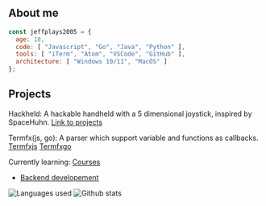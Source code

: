 ## About me
```js
const jeffplays2005 = {
  age: 18,
  code: [ "Javascript", "Go", "Java", "Python" ],
  tools: [ "iTerm", "Atom", "VSCode", "GitHub" ],
  architecture: [ "Windows 10/11", "MacOS" ]
};
```

## Projects
Hackheld: A hackable handheld with a 5 dimensional joystick, inspired by SpaceHuhn.
[Link to projects](https://github.com/jeffplays2005/Hackheld)

Termfx(js, go): A parser which support variable and functions as callbacks.
[Termfxjs](https://www.npmjs.com/package/termfx) [Termfxgo](https://github.com/jeffplays2005/termfx)

Currently learning:
[Courses](https://github.com/jeffplays2005/courses)
- [Backend developement](https://github.com/jeffplays2005/courses/tree/main/backend_and_apis)

![Languages used](https://github-readme-stats.vercel.app/api/top-langs/?username=jeffplays2005&layout=compact&theme=dark)
![Github stats](https://github-readme-stats.vercel.app/api?username=jeffplays2005&show_icons=true&theme=dark&hide_title=true)
